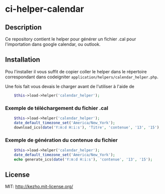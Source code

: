 # ci-helper-calendar

## Description
Ce repository contient le helper pour générer un fichier .cal pour l'importation dans google calendar, ou outlook.

## Installation

Pou l'installer il vous suffit de copier coller le helper dans le répertoire correspondant dans codeigniter `application/helpers/calendar_helper.php`.


Une fois fait vous devais le charger avant de l'utiliser à l'aide de

```php
    $this->load->helper('calendar_helper');
```

### Exemple de téléchargement du fichier .cal

```php
    $this->load->helper('calendar_helper');
    date_default_timezone_set('America/New_York');
    download_ics(date('Y:m:d H:i:s'), 'Titre', 'contenue', '13', '15');
```


### Exemple de génération du contenue du fichier

```php
    $this->load->helper('calendar_helper');
    date_default_timezone_set('America/New_York');
    echo generate_ics(date('Y:m:d H:i:s'), 'contenue', '13', '15');
```

License
-------
MIT: http://kezho.mit-license.org/

